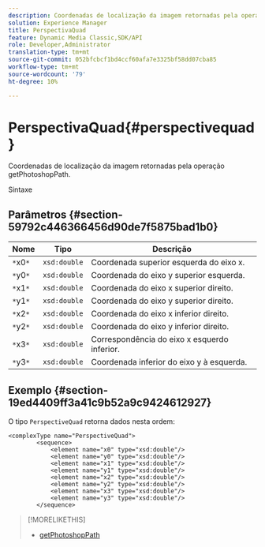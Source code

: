```yaml
---
description: Coordenadas de localização da imagem retornadas pela operação getPhotoshopPath.
solution: Experience Manager
title: PerspectivaQuad
feature: Dynamic Media Classic,SDK/API
role: Developer,Administrator
translation-type: tm+mt
source-git-commit: 052bfcbcf1bd4ccf60afa7e3325bf58dd07cba85
workflow-type: tm+mt
source-wordcount: '79'
ht-degree: 10%

---
```



# PerspectivaQuad{#perspectivequad}

Coordenadas de localização da imagem retornadas pela operação getPhotoshopPath.

Sintaxe

## Parâmetros {#section-59792c446366456d90de7f5875bad1b0}

| Nome | Tipo | Descrição |
|---|---|---|
| `*`x0`*` | `xsd:double` | Coordenada superior esquerda do eixo x. |
| `*`y0`*` | `xsd:double` | Coordenada do eixo y superior esquerda. |
| `*`x1`*` | `xsd:double` | Coordenada do eixo x superior direito. |
| `*`y1`*` | `xsd:double` | Coordenada do eixo y superior direito. |
| `*`x2`*` | `xsd:double` | Coordenada do eixo x inferior direito. |
| `*`y2`*` | `xsd:double` | Coordenada do eixo y inferior direito. |
| `*`x3`*` | `xsd:double` | Correspondência do eixo x esquerdo inferior. |
| `*`y3`*` | `xsd:double` | Coordenada inferior do eixo y à esquerda. |

## Exemplo {#section-19ed4409ff3a41c9b52a9c9424612927}

O tipo `PerspectiveQuad` retorna dados nesta ordem:

```
<complexType name="PerspectiveQuad">
        <sequence>
            <element name="x0" type="xsd:double"/>
            <element name="y0" type="xsd:double"/>
            <element name="x1" type="xsd:double"/>
            <element name="y1" type="xsd:double"/>
            <element name="x2" type="xsd:double"/>
            <element name="y2" type="xsd:double"/>
            <element name="x3" type="xsd:double"/>
            <element name="y3" type="xsd:double"/>
        </sequence>
```

>[!MORELIKETHIS]
>
>* [getPhotoshopPath](../../operations/c-operations-intro/c-methods/r-get-photoshop-path.md#reference-545f902f84194951ac04e947fdc803b9)

